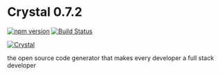 # Crystal 0.7.2

[![npm version](https://badge.fury.io/js/crystal.svg)](http://badge.fury.io/js/crystal)
[![Build Status](https://travis-ci.org/crystal/crystal.svg?branch=master)](https://travis-ci.org/crystal/crystal)

[![Crystal](http://crystal.sh/images/crystal.svg)](http://crystal.sh)

the open source code generator that makes every developer a full stack developer